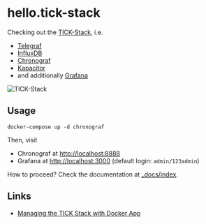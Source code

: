 # hello.tick-stack

Checking out the [TICK-Stack](https://www.influxdata.com/time-series-platform/), i.e.

- [Telegraf](https://www.influxdata.com/time-series-platform/telegraf/)
- [InfluxDB](https://hub.docker.com/_/influxdb)
- [Chronograf](https://www.influxdata.com/time-series-platform/chronograf/)
- [Kapacitor](https://www.influxdata.com/time-series-platform/kapacitor/)
- and additionally [Grafana](https://grafana.com/)

![TICK-Stack](https://lh4.googleusercontent.com/kB1k79-NiJgt0bi0P-7n1n2HUUDITEMxeyS8lKHmgvpUZ_c0xzLeUBgvp91JTM_wWpJ3VjZAHlE-PbivjBqVZeZJNQbtQPtKCgmfD3AVgcGhya1cFoFHZgvYCQezxv4uBcWGOGxU)

## Usage

```console
docker-compose up -d chronograf
```

Then, visit

- Chronograf at [http://localhost:8888](http://localhost:8888)
- Grafana at [http://localhost:3000](http://localhost:3000) (default login: `admin/123admin`)

How to proceed? Check the documentation at [_docs/index](../_docs/index).

## Links

- [Managing the TICK Stack with Docker App](https://www.docker.com/blog/managing-tick-stack-with-docker-app/)
